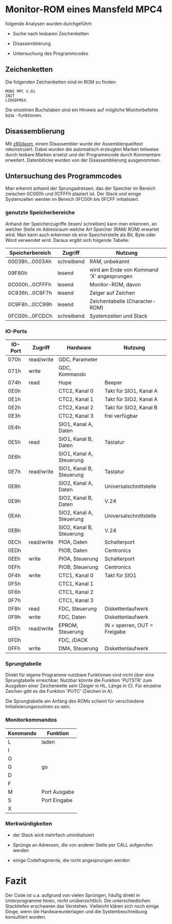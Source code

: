 # Monitor-ROM eines Mansfeld MPC4

folgende Analysen wurden durchgeführt:

- Suche nach lesbaren Zeichenketten

- Disassemblierung 

- Untersuchung des Programmcodes


## Zeichenketten

Die folgenden Zeichenketten sind im ROM zu finden:
```
MONI MPC V.01
INIT
LIOGDFMSX
```
Die einzelnen Buchstaben sind ein Hinweis auf mögliche Monitorbefehle bzw. -funktionen.

## Disassemblierung 
Mit [z80dasm](http://www.tablix.org/~avian/blog/articles/z80dasm/), einem Disassembler wurde der Assemblerquelltext rekonstruiert.
Dabei wurden die automatisch erzeugten Marken teilweise durch lesbare Marken ersetzt und der Programmcode durch Kommentare erweitert.
Datenblöcke wurden von der Disassemblierung ausgenommen.

## Untersuchung des Programmcodes
Man erkennt anhand der Sprungadressen, das der Speicher im Bereich zwischen 0C000h und 0CFFFh plaziert ist. 
Der Stack und einige Systemzellen werden im Bereich 0FC00h bis 0FCFF initialisiert. 

### genutzte Speicherbereiche
Anhand der Speicherzugriffe (lesen/ schreiben) kann man erkennen, an welcher Stelle im Adressraum welche Art Speicher (RAM/ ROM) erwartet wird.
Man kann auch erkennen ob eine Speicherstelle als Bit, Byte oder Word verwendet wird.
Daraus ergibt sich folgende Tabelle:

Speicherbereich  | Zugriff    | Nutzung
---------------- | ---------- | -------
00038h...0003Ah  | schreibend | RAM, unbekannt
09F80h           | lesend     | wird am Ende von Kommand 'X' angesprungen
0C000h...0CFFFh  | lesend     | Monitor-ROM, davon
0C936h...0C9F7h  | lesend     | Zeiger auf Zeichen
0C9F8h...0CC99h  | lesend     | Zeichentabelle (Character-ROM)
0FC00h...0FCDCh  | schreibend | Systemzellen und Stack



### IO-Ports

IO-Port | Zugriff    | Hardware                 | Nutzung
------- | ---------- | ---------------          | -------
070h    | read/write | GDC, Parameter           |
071h    | write      | GDC, Kommando            |
074h    | read       | Hupe                     | Beeper
0E0h    |            | CTC2, Kanal 0            | Takt für SIO1, Kanal A
0E1h    |            | CTC2, Kanal 1            | Takt für SIO2, Kanal A
0E2h    |            | CTC2, Kanal 2            | Takt für SIO2, Kanal B
0E3h    |            | CTC2, Kanal 3            | frei verfügbar
0E4h    |            | SIO1, Kanal A, Daten     |
0E5h    | read       | SIO1, Kanal B, Daten     | Tastatur
0E6h    |            | SIO1, Kanal A, Steuerung |
0E7h    | read/write | SIO1, Kanal B, Steuerung | Tastatur
0E8h    |            | SIO2, Kanal A, Daten     | Universalschnittstelle
0E9h    |            | SIO2, Kanal B, Daten     | V.24
0EAh    |            | SIO2, Kanal A, Steuerung | Universalschnittstelle
0EBh    |            | SIO2, Kanal B, Steuerung | V.24
0ECh    | read/write | PIOA, Daten              | Schalterport
0EDh    |            | PIOB, Daten              | Centronics
0EEh    | write      | PIOA, Steuerung          | Schalterport
0EFh    |            | PIOB, Steuerung          | Centronics
0F4h    | write      | CTC1, Kanal 0            | Takt für SIO1
0F5h    |            | CTC1, Kanal 1            |
0F6h    |            | CTC1, Kanal 2            |
0F7h    |            | CTC1, Kanal 3            |
0F8h    | read       | FDC, Steuerung           | Diskettenlaufwerk
0F9h    | write      | FDC, Daten               | Diskettenlaufwerk
0FEh    | read/write | EPROM, Steuerung         | IN = sperren, OUT = Freigabe
0FDh    |            | FDC, /DACK               |
0FFh    | write      | DMA, Steuerung           | Diskettenlaufwerk


### Sprungtabelle

Direkt für eigene Programme nutzbare Funktionen sind nicht über eine Sprungtabelle erreichbar.
Nutzbar könnte die Funktion 'PUTSTR' zum Ausgeben einer Zeichenkette sein (Zeiger in HL, Länge in C).
Für einzelne Zeichen gibt es die Funktion 'PUTC' (Zeichen in A).

Die Sprungtabelle am Anfang des ROMs scheint für verschiedene Initialisierungsroutinen zu sein.


### Monitorkommandos

Kommando | Funktion
-------- | --------
 L       | laden
 I       |
 O       |
 G       | go 
 D       |
 F       |
 M       | Port Ausgabe
 S       | Port Eingabe
 X       |


### Merkwürdigkeiten

- der Stack wird mehrfach uminitialisiert

- Sprünge an Adressen, die von anderer Stelle per CALL aufgerufen werden

- einige Codefragmente, die nicht angesprungen werden


# Fazit

Der Code ist u.a. aufgrund von vielen Sprüngen, häufig direkt in Unterprogramme hinen, recht unübersichtlich. Die unterschiedlichen Stacktiefen erschweren das Verstehen.
Vielleicht klären sich noch einige Dinge, wenn die Hardwareunterlagen und die Systembeschreibung konsultiert wurden.
